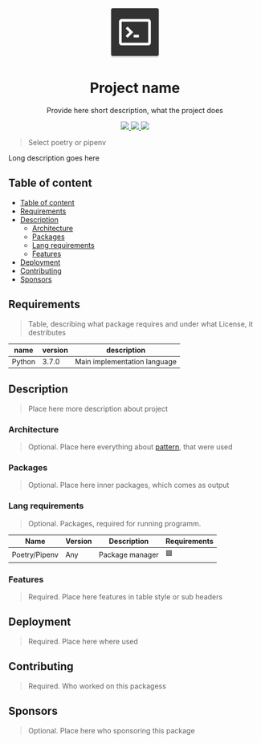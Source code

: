 <div align="center">
    <img src="docs/assets/Logo.png" height="100px">
    <h1>Project name</h1>
    <p>Provide here short description, what the project does</p>
    <a href="https://github.com/segmentation-error-cpp/python-template/actions/workflows/pdoc.yml">
        <img src="https://github.com/segmentation-error-cpp/python-template/actions/workflows/pdoc.yml/badge.svg">
    </a>
    <a href="https://github.com/segmentation-error-cpp/python-template/actions/workflows/test_ci.yml">
        <img src="https://github.com/segmentation-error-cpp/python-template/actions/workflows/test_ci.yml/badge.svg">
    </a>
    <a href="https://github.com/segmentation-error-cpp/python-template/actions/workflows/lint.yml">
        <img src="https://github.com/segmentation-error-cpp/python-template/actions/workflows/lint.yml/badge.svg">
    </a>
</div>

> Select poetry or pipenv

Long description goes here

## Table of content
- [Table of content](#table-of-content)
- [Requirements](#requirements)
- [Description](#description)
  - [Architecture](#architecture)
  - [Packages](#packages)
  - [Lang requirements](#lang-requirements)
  - [Features](#features)
- [Deployment](#deployment)
- [Contributing](#contributing)
- [Sponsors](#sponsors)

## Requirements
> Table, describing what package requires and under what License, it destributes

| name   | version | description                      |
| ------ | ------- | -------------------------------- |
| Python | 3.7.0   | Main implementation language     |

## Description
> Place here more description about project

### Architecture
> Optional. Place here everything about [pattern](https://en.wikipedia.org/wiki/Software_design_pattern), that were used

### Packages
> Optional. Place here inner packages, which comes as output

### Lang requirements
> Optional. Packages, required for running programm.

| Name              | Version | Description                     | Requirements |
| ----------------- | ------- | ------------------------------- | ------------ |
| Poetry/Pipenv     | Any     | Package manager                 | 🟩           |

### Features
> Required. Place here features in table style or sub headers

## Deployment
> Required. Place here where used

## Contributing
> Required. Who worked on this packagess

## Sponsors
> Optional. Place here who sponsoring this package
